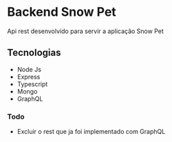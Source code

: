 # Backend Snow Pet
Api rest desenvolvido para servir a aplicação Snow Pet

## Tecnologias

+ Node Js
+ Express
+ Typescript
+ Mongo
+ GraphQL

### Todo
+ Excluir o rest que ja foi implementado com GraphQL
